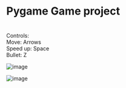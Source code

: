 # Pygame Game project
# 

Controls: <br />
Move: Arrows <br />
Speed up: Space <br />
Bullet: Z <br />

![image](https://user-images.githubusercontent.com/73339661/169847346-3d7a6e89-2af3-4eaa-b659-e5708ff12923.png)


![image](https://user-images.githubusercontent.com/73339661/169847388-02c4e7cb-95c3-4642-a8c7-c07244ad873a.png)
